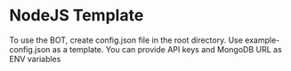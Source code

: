 # NodeJS Template

To use the BOT, create config.json file in the root directory. Use example-config.json as a template. You can provide API keys and MongoDB URL as ENV variables
